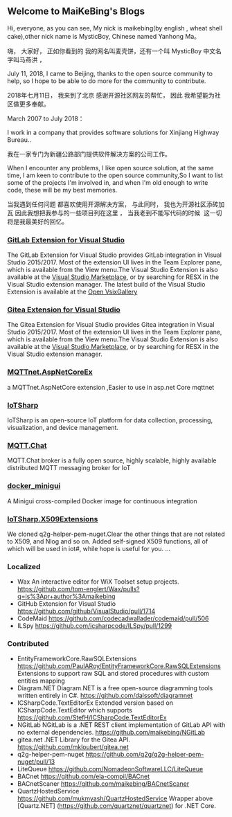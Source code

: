 ## Welcome to MaiKeBing's Blogs

Hi, everyone, as you can see, My nick is maikebing(by english , wheat shell cake),other nick name is MysticBoy, Chinese named  Yanhong Ma。

嗨， 大家好， 正如你看到的 我的网名叫麦壳饼，还有一个叫 MysticBoy 中文名字叫马燕洪 ，



July 11, 2018, I came to Beijing, thanks to the open source community to help, so I hope to be able to do more for the community to contribute. 

2018年七月11日， 我来到了北京 感谢开源社区网友的帮忙， 因此 我希望能为社区做更多奉献。 


March 2007 to July 2018：

I work in a company that provides software solutions for Xinjiang Highway Bureau..

我在一家专门为新疆公路部门提供软件解决方案的公司工作。

When I encounter any problems, I like open source solution, at the same time, I am keen to contribute to the open source community,So I want to list some of the projects I'm involved in, and when I'm old enough to write code, these will be my best memories.

当我遇到任何问题 都喜欢使用开源解决方案， 与此同时， 我也为开源社区添砖加瓦 因此我想把我参与的一些项目列在这里 ， 当我老到不能写代码的时候  这一切将是我最美好的回忆。 

### [GitLab Extension for Visual Studio](https://github.com/maikebing/MQTTnet.AspNetCoreEx)

The  GitLab Extension for Visual Studio provides GitLab integration in Visual Studio 2015/2017. Most of the extension UI lives in the Team Explorer pane, which is available from the View menu.The Visual Studio Extension is also available at the [Visual Studio Marketplace](https://marketplace.visualstudio.com/items?itemName=MysticBoy.GitLabExtensionforVisualStudio), or by searching for RESX in the Visual Studio extension manager. The latest build of the Visual Studio Extension is available at the [Open VsixGallery](http://vsixgallery.com/extension/54803a44-49e0-4935-bba4-7d7d91682273/)



### [Gitea Extension for Visual Studio](https://github.com/maikebing/Gitea.VisualStudio)

The  Gitea Extension for Visual Studio provides Gitea integration in Visual Studio 2015/2017. Most of the extension UI lives in the Team Explorer pane, which is available from the View menu.The Visual Studio Extension is also available at the [Visual Studio Marketplace](https://marketplace.visualstudio.com/items?itemName=MysticBoy.GiteaExtensionforVisualStudio), or by searching for RESX in the Visual Studio extension manager. 

### [MQTTnet.AspNetCoreEx](https://github.com/maikebing/MQTTnet.AspNetCoreEx)

  a MQTTnet.AspNetCore  extension ,Easier to use in asp.net Core mqttnet
 
### [IoTSharp](https://github.com/IoTSharp/IoTSharp)

IoTSharp is an open-source IoT platform for data collection, processing, visualization, and device management.

### [MQTT.Chat](https://github.com/IoTSharp/MQTT.Chat)

MQTT.Chat broker is a fully open source, highly scalable, highly available distributed MQTT messaging broker for IoT
   
  
### [docker_minigui](https://github.com/maikebing/docker_minigui)  

A Minigui cross-compiled Docker image for continuous integration 
  
### [IoTSharp.X509Extensions](https://github.com/IoTSharp/IoTSharp.X509Extensions)  

We cloned q2g-helper-pem-nuget.Clear the other things that are not related to X509, and Nlog and so on. Added self-signed X509 functions, all of which will be used in iot#, while hope is useful for you. ...


### Localized  

 - Wax An interactive editor for WiX Toolset setup projects. https://github.com/tom-englert/Wax/pulls?q=is%3Apr+author%3Amaikebing
 - GitHub Extension for Visual Studio   https://github.com/github/VisualStudio/pull/1714 
 - CodeMaid   https://github.com/codecadwallader/codemaid/pull/506 
 - ILSpy  https://github.com/icsharpcode/ILSpy/pull/1299


### Contributed
-  EntityFrameworkCore.RawSQLExtensions  https://github.com/PaulARoy/EntityFrameworkCore.RawSQLExtensions Extensions to support raw SQL and stored procedures with custom entities mapping 
 - Diagram.NET   Diagram.NET is a free open-source diagramming tools written entirely in C#.  https://github.com/dalssoft/diagramnet 
 - ICSharpCode.TextEditorEx  Extended version based on ICSharpCode.TextEditor which supports    https://github.com/StefH/ICSharpCode.TextEditorEx 
 - NGitLab  NGitLab is a .NET REST client implementation of GitLab API with no external dependencies.    https://github.com/maikebing/NGitLab  
- gitea.net .NET Library for the Gitea API.   https://github.com/mkloubert/gitea.net
-  q2g-helper-pem-nuget  https://github.com/q2g/q2g-helper-pem-nuget/pull/13 
-  LiteQueue  https://github.com/NomadeonSoftwareLLC/LiteQueue
-  BACnet  https://github.com/ela-compil/BACnet
-  BACnetScaner  https://github.com/maikebing/BACnetScaner
-  QuartzHostedService  https://github.com/mukmyash/QuartzHostedService      Wrapper above [Quartz.NET] (https://github.com/quartznet/quartznet) for .NET Core.
   

